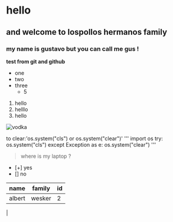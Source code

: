 # hello
## and welcome to lospollos hermanos family 
### my name is gustavo but you can call me gus !
**test from git and github**
- one
- two
- three
  - 5

1. hello
2. helllo
3. hello

![vodka](https://sweetandsavorymorsels.com/wp-content/uploads/2022/02/Sexy-Get-Laid-Cocktail-6.jpg)

to clear:'os.system("cls") or os.system("clear")'
'''
import os
try:
  os.system("cls")
except Exception as e:
  os.system("clear")
'''
> where is my laptop ?
- [+] yes
- [] no

|name |family|id|
|-----|------|--|
|albert|wesker|2|
|
